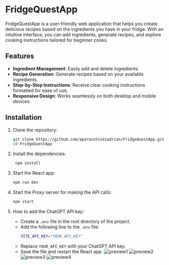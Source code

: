 # FridgeQuestApp

FridgeQuestApp is a user-friendly web application that helps you create delicious recipes based on the ingredients you have in your fridge. With an intuitive interface, you can add ingredients, generate recipes, and explore cooking instructions tailored for beginner cooks.


## Features
- **Ingredient Management**: Easily add and delete ingredients.
- **Recipe Generation**: Generate recipes based on your available ingredients.
- **Step-by-Step Instructions**: Receive clear cooking instructions formatted for ease of use.
- **Responsive Design**: Works seamlessly on both desktop and mobile devices.


## Installation

1. Clone the repository:
   ```bash
   git clone https://github.com/aparaschiveiadrian/FridgeQuestApp.git
   cd FridgeQuestApp
   ```
2. Install the dependencies:
   ```bash
    npm install
    ```
3. Start the React app:
    ```bash
    npm run dev
    ```
4. Start the Proxy server for making the API calls:
    ```bash
    npm start
    ```
   
5. How to add the ChatGPT API key:
    - Create a `.env` file in the root directory of the project.
    - Add the following line to the `.env` file:
        ```bash
        VITE_API_KEY="YOUR_API_KEY"
        ```
    - Replace `YOUR_API_KEY` with your ChatGPT API key.
    - Save the file and restart the React app.
![preview1](https://github.com/aparaschiveiadrian/FridgeQuestApp/blob/99a502c5d5e95651901de1ec76708f106de4b48f/preview1.PNG)
![preview2](https://github.com/aparaschiveiadrian/FridgeQuestApp/blob/99a502c5d5e95651901de1ec76708f106de4b48f/preview2.PNG)
![preview3](https://github.com/aparaschiveiadrian/FridgeQuestApp/blob/99a502c5d5e95651901de1ec76708f106de4b48f/preview3.PNG)
![preview4](https://github.com/aparaschiveiadrian/FridgeQuestApp/blob/99a502c5d5e95651901de1ec76708f106de4b48f/preview4.PNG)
